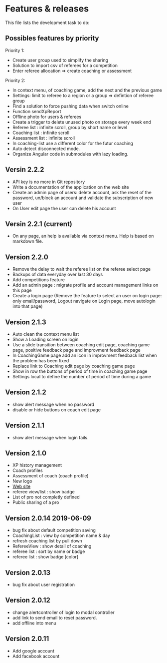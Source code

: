 # Features & releases

This file lists the development task to do:

## Possibles features by priority

Priority 1:

- Create user group used to simplify the sharing
- Solution to import csv of referees for a competition
- Enter referee allocation => create coaching or assessment

Priority 2:

- In context menu, of coaching game, add the next and the previous game
- Settings: limit to referee to a region or a group => defintion of referee group
- Find a solution to force pushing data when switch online
- Function sendXpReport
- Offline photo for users & referees
- Create a trigger to delete unused photo on storage every week end
- Referee list : infinite scroll, group by short name or level
- Coaching list : infinite scroll
- Assessment list : infinite scroll
- In coaching-list use a different color for the futur coaching
- Auto detect disconnected mode.
- Organize Angular code in submodules with lazy loading.

## Versin 2.2.2

- API key is no more in Git repository
- Write a documentation of the application on the web site
- Create an admin page of users: delete account, ask the reset of the password, un/block an account and validate the subscription of new user
- On User edit page the user can delete his account

## Versin 2.2.1 (current)

- On any page, an help is available via context menu. Help is based on markdown file.

## Version 2.2.0

- Remove the delay to wait the referee list on the referee select page
- Backups of data everyday over last 30 days
- Add competitions feature
- Add an admin page : migrate profile and account management links on this page
- Create a login page (Remove the feature to select an user on login page: only email/password, Logout navigate on Login page, move autologin into that page)

## Version 2.1.3

- Auto clean the context menu list
- Show a Loading screen on login
- Use a slide transition between coaching edit page, coaching game page, positive feedback page and improvment feedback page
- In CoachingGame page add an icon in improvment feedback list when the problem has been fixed
- Replace link to Coaching edit page by coaching game page
- Show in row the buttons of period of time in coaching game page
- Settings local to define the number of period of time during a game

## Version 2.1.2 

- show alert message when no password
- disable or hide buttons on coach edit page


## Version 2.1.1

- show alert message when login fails.

## Version 2.1.0

- XP history management
- Coach profiles
- Assessment of coach (coach profile)
- New logo
- [Web site](http://coachreferee.com)
- referee view/list : show badge
- List of pro not completly defined
- Public sharing of a pro

## Version 2.0.14 2019-06-09

- bug fix about default competition saving
- CoachingList : view by competition name & day
- refresh coaching list by pull down
- RefereeView : show detail of coaching
- referee list : sort by name or badge
- referee list : show badge [color]

## Version 2.0.13

- bug fix about user registration

## Version 2.0.12

- change alertcontroller of login to modal controller
- add link to send email to reset password.
- add offline into menu

## Version 2.0.11

- Add google account
- Add facebook account
